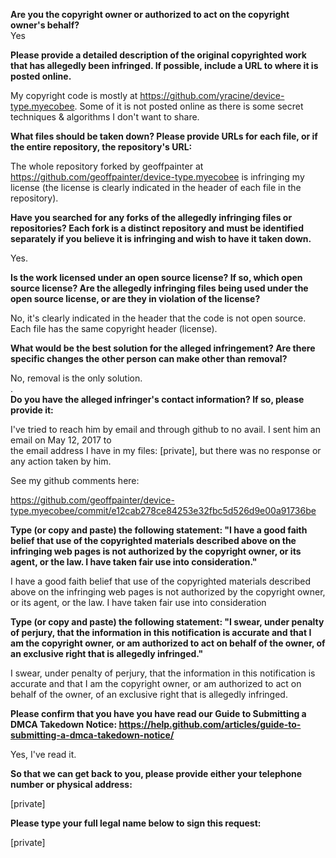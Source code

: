 **Are you the copyright owner or authorized to act on the copyright owner's behalf?**  
Yes  
  
**Please provide a detailed description of the original copyrighted work that has allegedly been infringed. If possible, include a URL to where it is posted online.**  
  
My copyright code is mostly at https://github.com/yracine/device-type.myecobee. Some of it is not posted online as there is some secret techniques & algorithms I don't want to share.  
  
**What files should be taken down? Please provide URLs for each file, or if the entire repository, the repository's URL:**  
  
The whole repository forked by geoffpainter at https://github.com/geoffpainter/device-type.myecobee is infringing my license (the license is clearly indicated in the header of each file in the repository).  
  
**Have you searched for any forks of the allegedly infringing files or repositories? Each fork is a distinct repository and must be identified separately if you believe it is infringing and wish to have it taken down.**  
  
Yes.  
  
**Is the work licensed under an open source license? If so, which open source license? Are the allegedly infringing files being used under the open source license, or are they in violation of the license?**  
  
No, it's clearly indicated in the header that the code is not open source. Each file has the same copyright header (license).  
  
**What would be the best solution for the alleged infringement? Are there specific changes the other person can make other than removal?**  
  
No, removal is the only solution.  
.  
**Do you have the alleged infringer's contact information? If so, please provide it:**  
  
I've tried to reach him by email and through github to no avail. I sent him an email on May 12, 2017 to  
the email address I have in my files: [private], but there was no response or any action taken by him.  
  
See my github comments here:  
  
https://github.com/geoffpainter/device-type.myecobee/commit/e12cab278ce84253e32fbc5d526d9e00a91736be  
  
**Type (or copy and paste) the following statement: "I have a good faith belief that use of the copyrighted materials described above on the infringing web pages is not authorized by the copyright owner, or its agent, or the law. I have taken fair use into consideration."**  
  
I have a good faith belief that use of the copyrighted materials described above on the infringing web pages is not authorized by the copyright owner, or its agent, or the law. I have taken fair use into consideration  
  
**Type (or copy and paste) the following statement: "I swear, under penalty of perjury, that the information in this notification is accurate and that I am the copyright owner, or am authorized to act on behalf of the owner, of an exclusive right that is allegedly infringed."**  
  
I swear, under penalty of perjury, that the information in this notification is accurate and that I am the copyright owner, or am authorized to act on behalf of the owner, of an exclusive right that is allegedly infringed.  
  
**Please confirm that you have you have read our Guide to Submitting a DMCA Takedown Notice: https://help.github.com/articles/guide-to-submitting-a-dmca-takedown-notice/**  
  
Yes, I've read it.  
  
**So that we can get back to you, please provide either your telephone number or physical address:**  
  
[private]
  
**Please type your full legal name below to sign this request:**  
  
[private]
